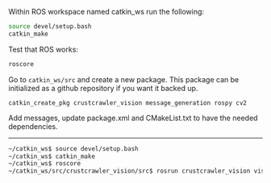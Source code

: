 Within ROS workspace named catkin_ws run the following:

``` bash
source devel/setup.bash
catkin_make
```

Test that ROS works:

``` bash
roscore
```

Go to `catkin_ws/src` and create a new package. This package can be initialized as a github repository if you want it backed up.

```
catkin_create_pkg crustcrawler_vision message_generation rospy cv2
```

Add messages, update package.xml and CMakeList.txt to have the needed dependencies.

---

``` bash
~/catkin_ws$ source devel/setup.bash
~/catkin_ws$ catkin_make
~/catkin_ws$ roscore
~/catkin_ws/src/crustcrawler_vision/src$ rosrun crustcrawler_vision vision_xy_node.py
```
